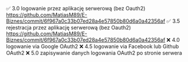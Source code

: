 ✅ 3.0 logowanie przez aplikację serwerową (bez Oauth2) https://github.com/MatiasM89/E-Biznes/commit/6f967a0c33b07ed28a4e57850b80d6a0a42356af
✅ 3.5 rejestracja przez aplikację serwerową (bez Oauth2) https://github.com/MatiasM89/E-Biznes/commit/6f967a0c33b07ed28a4e57850b80d6a0a42356af
❌ 4.0 logowanie via Google OAuth2
❌ 4.5 logowanie via Facebook lub Github OAuth2
❌ 5.0 zapisywanie danych logowania OAuth2 po stronie serwera